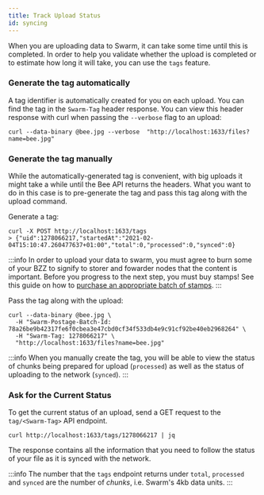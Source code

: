 ```yaml
---
title: Track Upload Status
id: syncing
---
```


When you are uploading data to Swarm, it can take some time until this is completed. In order to help you validate whether the upload is completed or to estimate how long it will take, you can use the `tags` feature.

### Generate the tag automatically

A tag identifier is automatically created for you on each upload. You can find the tag in the `Swarm-Tag` header response. You can view this header response with curl when passing the `--verbose` flag to an upload:

```console
curl --data-binary @bee.jpg --verbose  "http://localhost:1633/files?name=bee.jpg"
```

### Generate the tag manually

While the automatically-generated tag is convenient, with big uploads it might take a while until the Bee API returns the headers. What you want to do in this case is to pre-generate the tag and pass this tag along with the upload command.

Generate a tag:

```console
curl -X POST http://localhost:1633/tags
> {"uid":1278066217,"startedAt":"2021-02-04T15:10:47.260477637+01:00","total":0,"processed":0,"synced":0}
```

:::info
In order to upload your data to swarm, you must agree to burn some of your BZZ to signify to storer and fowarder nodes that the content is important. Before you progress to the next step, you must buy stamps! See this guide on how to [purchase an appropriate batch of stamps](/docs/access-the-swarm/keep-your-data-alive).
:::

Pass the tag along with the upload:

```console
curl --data-binary @bee.jpg \
  -H "Swarm-Postage-Batch-Id: 78a26be9b42317fe6f0cbea3e47cbd0cf34f533db4e9c91cf92be40eb2968264" \
  -H "Swarm-Tag: 1278066217" \
  "http://localhost:1633/files?name=bee.jpg"
```

:::info
When you manually create the tag, you will be able to view the status of chunks being prepared for upload (`processed`) as well as the status of uploading to the network (`synced`).
:::

### Ask for the Current Status

To get the current status of an upload, send a GET request to the `tag/<Swarm-Tag>` API endpoint.

```console
curl http://localhost:1633/tags/1278066217 | jq
```

The response contains all the information that you need to follow the status of your file as it is synced with the network.

:::info
The number that the `tags` endpoint returns under `total`, `processed` and `synced` are the number of _chunks_, i.e. Swarm's 4kb data units.
:::

